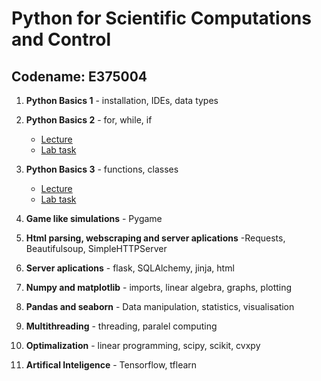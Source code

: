 # Python for Scientific Computations and Control 
## Codename: E375004

1. **Python Basics 1** - installation, IDEs, data types

1. **Python Basics 2** - for, while, if

   - [Lecture](courses/Basics_1-program_flow_and_functions.ipynb)
   - [Lab task](tasks/EN_Ceasar_cipher_encryption.ipynb)

1. **Python Basics 3** - functions, classes

   - [Lecture](courses/Basics_2-functions_and_classes.ipynb)
   - [Lab task](tasks/EN_game_simulation-rock_scissors_paper.ipynb)

1. **Game like simulations** - Pygame

1. **Html parsing, webscraping and server aplications** -Requests, Beautifulsoup, SimpleHTTPServer

1. **Server aplications** - flask, SQLAlchemy, jinja, html

1. **Numpy and matplotlib** - imports, linear algebra, graphs, plotting

1. **Pandas and seaborn** - Data manipulation, statistics, visualisation

1. **Multithreading** - threading, paralel computing

1. **Optimalization** - linear programming, scipy, scikit, cvxpy

1. **Artifical Inteligence** - Tensorflow, tflearn

